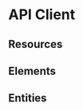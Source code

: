 # API Client <!-- please rename the title about which API you're explored  -->

## Resources

## Elements

## Entities